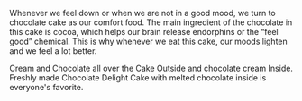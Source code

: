 Whenever we feel down or when we are not in a good mood, we turn to chocolate cake as our comfort food. The main ingredient of the chocolate in this cake is cocoa, which helps our brain release endorphins or the “feel good” chemical. This is why whenever we eat this cake, our moods lighten and we feel a lot better.

Cream and Chocolate all over the Cake Outside and chocolate cream Inside. Freshly made Chocolate Delight Cake with melted chocolate inside is everyone's favorite.


